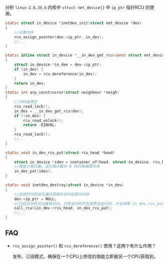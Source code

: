 分析 `linux-2.6.35.6` 内核中 `struct net_device{}` 中 `ip_ptr` 指针RCU 的使用。



```c
static struct in_device *inetdev_init(struct net_device *dev)
{
    //设置内存
	rcu_assign_pointer(dev->ip_ptr, in_dev);
    //...
}
```



```c
static inline struct in_device *__in_dev_get_rcu(const struct net_device *dev)
{
    struct in_device *in_dev = dev->ip_ptr;
    if (in_dev) {
        in_dev = rcu_dereference(in_dev);
    }
	return in_dev;
}
static int arp_construcror(struct neighbour *neigh)
{
    //代码临界区
    rcu_read_lock();
    in_dev = __in_dev_get_rcu(dev);
    if (!in_dev) {
        rcu_read_unlock();
        return -EINVAL;
    }
    rcu_read_lock();
    //...
}
```





```c
static void in_dev_rcu_put(struct rcu_head *head)
{
    struct in_device *idev = container_of(head, struct in_device, rcu_head);
	//释放引用计数，当引用计数为 0 的时候释放内存
    in_dev_put(idev);
}

static void inetdev_destroy(struct in_device *in_dev)
{
    //后续的代码没法通过该指针访问这部分内存
    dev->ip_ptr = NULL;
    //已经访问的可以继续访问，只有当代码不在临界去运行时，才会调用 in_dev_rcu_put()
    call_rcu(&in_dev->rcu_head, in_dev_rcu_put);
    //...
}
```



## FAQ

* `rcu_assign_pointer()` 和 `rcu_dereference()` 使用？这两个有什么作用？

  发布、订阅模式，确保在一个CPU上修改的值能立即被另一个CPU获取到。

  

